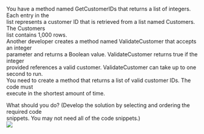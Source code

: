 ﻿You have a method named GetCustomerIDs that returns a list of integers. Each entry in the\
list represents a customer ID that is retrieved from a list named Customers. The Customers\
list contains 1,000 rows.\
Another developer creates a method named ValidateCustomer that accepts an integer\
parameter and returns a Boolean value. ValidateCustomer returns true if the integer\
provided references a valid customer. ValidateCustomer can take up to one second to run.\
You need to create a method that returns a list of valid customer IDs. The code must\
execute in the shortest amount of time.

What should you do? (Develop the solution by selecting and ordering the required code\
snippets. You may not need all of the code snippets.)\
[![](https://cdn.briefmenow.org/wp-content/uploads/70-483-v2/122.jpg)](https://cdn.briefmenow.org/wp-content/uploads/70-483-v2/122.jpg)